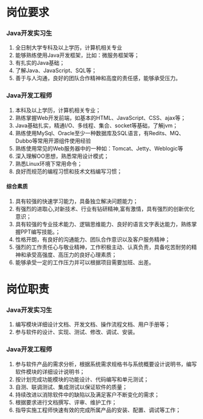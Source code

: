 # 岗位要求

### Java开发实习生

1. 全日制大学专科及以上学历，计算机相关专业
2. 能够熟练使用Java开发框架，比如：微服务框架等；
3. 有扎实的Java基础；
4. 了解Java、JavaScript、SQL等；
5. 善于与人沟通，良好的团队合作精神和高度的责任感，能够承受压力。

### Java开发工程师

1. 本科及以上学历，计算机相关专业；
2. 熟练掌握Web开发前端，如基本的HTML、JavaScript、CSS、ajax等；
3. Java基础扎实，精通I/O、多线程、集合、socket等基础，了解jvm；
4. 熟练使用MySql、Oracle至少一种数据库及SQL语言，有Redits、MQ、Dubbo等常用开源组件使用经验
5. 熟练使用常见的Web服务器中的一种如：Tomcat、Jetty、Weblogic等
6. 深入理解OO思想，熟悉常用设计模式；
7. 熟悉Linux环境下常用命令；
8. 良好而规范的编程习惯和技术文档编写习惯；

####  综合素质

1. 具有较强的快速学习能力，具备独立解决问题能力；
2. 有强烈的进取心,对新技术、行业有钻研精神,富有激情，具有强烈的创新优化意识； 
3. 具有较强的专业技术能力、逻辑思维能力、良好的语言文字表达能力，熟练掌握PPT编写技能。；
4. 性格开朗，有良好的沟通能力、团队合作意识以及客户服务精神；
5. 强烈的工作责任心与敬业精神，工作积极主动、认真负责，具备吃苦耐劳的精神和承受高强度、高压力的良好心理素质；
6. 能够承受一定的工作压力并可以根据项目需要加班、出差。

# 岗位职责

### Java开发实习生

1. 编写模块详细设计文档、开发文档、操作流程文档、用户手册等；
2. 参与软件的设计、实现、测试、修改、调试、安装。

### Java开发工程师

1. 参与软件产品的需求分析，根据系统需求规格书与系统概要设计说明书，编写软件模块的详细设计说明书；
2. 按计划完成功能模块的功能设计、代码编写和单元测试；
3. 自测、联调测试、集成测试以保证软件的质量；
4. 持续改进以消除软件中的缺陷以及满足客户不断变化的需求；
5. 根据要求进行文档撰写、评审、维护工作；
6. 指导实施工程师快速有效的完成所属产品的安装、配置、调试等工作；



